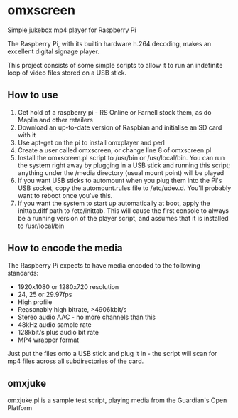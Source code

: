 # omxscreen
Simple jukebox mp4 player for Raspberry Pi

The Raspberry Pi, with its builtin hardware h.264 decoding, makes an excellent digital signage player.

This project consists of some simple scripts to allow it to run an indefinite loop of video files stored on a USB stick.

How to use
----

1. Get hold of a raspberry pi - RS Online or Farnell stock them, as do Maplin and other retailers
2. Download an up-to-date version of Raspbian and initialise an SD card with it
3. Use apt-get on the pi to install omxplayer and perl
4. Create a user called omxscreen, or change line 8 of omxscreen.pl
5. Install the omxscreen.pl script to /usr/bin or /usr/local/bin.  You can run the system right away by plugging in a USB stick and running this script; anything under the /media directory (usual mount point) will be played
6. If you want USB sticks to automount when you plug them into the Pi's USB socket, copy the automount.rules file to /etc/udev.d.  You'll probably want to reboot once you've this.
7. If you want the system to start up automatically at boot, apply the inittab.diff path to /etc/inittab.  This will cause the first console to always be a running version of the player script, and assumes that it is installed to /usr/local/bin

How to encode the media
-----

The Raspberry Pi expects to have media encoded to the following standards:

- 1920x1080 or 1280x720 resolution
- 24, 25 or 29.97fps
- High profile
- Reasonably high bitrate, >4906kbit/s
- Stereo audio AAC - no more channels than this
- 48kHz audio sample rate
- 128kbit/s plus audio bit rate
- MP4 wrapper format

Just put the files onto a USB stick and plug it in - the script will scan for mp4 files across all subdirectories of the card.

omxjuke
----

omxjuke.pl is a sample test script, playing media from the Guardian's Open Platform
